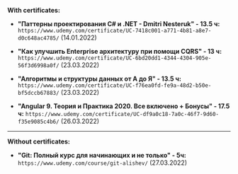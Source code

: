**With certificates:**

- **"Паттерны проектирования C# и .NET - Dmitri Nesteruk" - 13.5 ч:**
`https://www.udemy.com/certificate/UC-7418c001-a771-4b81-a8e7-d0c648ac4785/` (14.01.2022)

- **"Как улучшить Enterprise архитектуру при помощи CQRS" - 13 ч:**
`https://www.udemy.com/certificate/UC-6bd20dd1-4344-4304-905e-56f3d6998a0f/` (23.03.2022)

- **"Алгоритмы и структуры данных от А до Я" - 13.5 ч:**
`https://www.udemy.com/certificate/UC-f76ea0fd-fe9a-48d2-b50e-bf5dccb67883/` (23.03.2022)

- **"Angular 9. Теория и Практика 2020. Все включено + Бонусы" - 17.5 ч:**
`https://www.udemy.com/certificate/UC-df9a0c18-7a0c-46f7-9d60-f35e9085c4b6/` (26.03.2022)
-----------------------------------------------
**Without certificates:**
- **"Git: Полный курс для начинающих и не только" - 5ч:** `https://www.udemy.com/course/git-alishev/` (27.03.2022)
